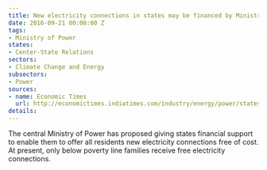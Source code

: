 ```yaml
---
title: New electricity connections in states may be financed by Ministry of Power
date: 2016-09-21 00:00:00 Z
tags:
- Ministry of Power
states:
- Center-State Relations
sectors:
- Climate Change and Energy
subsectors:
- Power
sources:
- name: Economic Times
  url: http://economictimes.indiatimes.com/industry/energy/power/states-to-get-centres-financial-support-for-free-power-scheme/articleshow/54400550.cms
details: 
---
```


The central Ministry of Power has proposed giving states financial support to enable them to offer all residents new electricity connections free of cost. At present, only below poverty line families receive free electricity connections.
